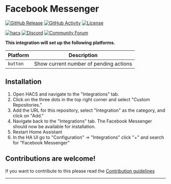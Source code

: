 # Facebook Messenger

[![GitHub Release][releases-shield]][releases]
[![GitHub Activity][commits-shield]][commits]
[![License][license-shield]](LICENSE)

[![hacs][hacsbadge]][hacs]
[![Discord][discord-shield]][discord]
[![Community Forum][forum-shield]][forum]

**This integration will set up the following platforms.**

Platform | Description
-- | --
`button` | Show current number of pending actions

## Installation

1. Open HACS and navigate to the "Integrations" tab.
2. Click on the three dots in the top right corner and select "Custom Repositories."
3. Add the URL for this repository, select "Integration" as the category, and click on "Add."
4. Navigate back to the "Integrations" tab. The Facebook Messenger should now be available for installation.
5. Restart Home Assistant
6. In the HA UI go to "Configuration" -> "Integrations" click "+" and search for "Facebook Messenger"

## Contributions are welcome!

If you want to contribute to this please read the [Contribution guidelines](CONTRIBUTING.md)

***

[ha-facebook-messenger]: https://github.com/Megabytemb/ha-facebook-messenger
[commits-shield]: https://img.shields.io/github/commit-activity/y/Megabytemb/ha-facebook-messenger.svg?style=for-the-badge
[commits]: https://github.com/Megabytemb/ha-facebook-messenger/commits/main
[hacs]: https://github.com/hacs/integration
[hacsbadge]: https://img.shields.io/badge/HACS-Custom-orange.svg?style=for-the-badge
[discord]: https://discord.gg/Qa5fW2R
[discord-shield]: https://img.shields.io/discord/330944238910963714.svg?style=for-the-badge
[exampleimg]: example.png
[forum-shield]: https://img.shields.io/badge/community-forum-brightgreen.svg?style=for-the-badge
[forum]: https://community.home-assistant.io/
[license-shield]: https://img.shields.io/github/license/Megabytemb/ha-facebook-messenger.svg?style=for-the-badge
[releases-shield]: https://img.shields.io/github/release/Megabytemb/ha-facebook-messenger.svg?style=for-the-badge
[releases]: https://github.com/Megabytemb/ha-facebook-messenger/releases
[action-syntax]: https://www.home-assistant.io/docs/automation/action/